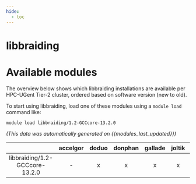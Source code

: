 ```yaml
---
hide:
  - toc
---
```


libbraiding
===========

# Available modules


The overview below shows which libbraiding installations are available per HPC-UGent Tier-2 cluster, ordered based on software version (new to old).

To start using libbraiding, load one of these modules using a `module load` command like:

```shell
module load libbraiding/1.2-GCCcore-13.2.0
```

*(This data was automatically generated on {{modules_last_updated}})*  

| |accelgor|doduo|donphan|gallade|joltik|litleo|shinx|
| :---: | :---: | :---: | :---: | :---: | :---: | :---: | :---: |
|libbraiding/1.2-GCCcore-13.2.0|-|x|x|x|x|x|x|
